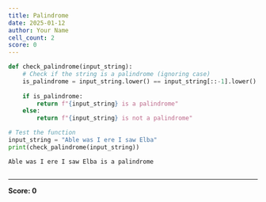 ```yaml
---
title: Palindrome
date: 2025-01-12
author: Your Name
cell_count: 2
score: 0
---
```


```python
def check_palindrome(input_string):
    # Check if the string is a palindrome (ignoring case)
    is_palindrome = input_string.lower() == input_string[::-1].lower()
    
    if is_palindrome:
        return f"{input_string} is a palindrome"
    else:
        return f"{input_string} is not a palindrome"

# Test the function
input_string = "Able was I ere I saw Elba"
print(check_palindrome(input_string))

```

    Able was I ere I saw Elba is a palindrome



```python

```


---
**Score: 0**